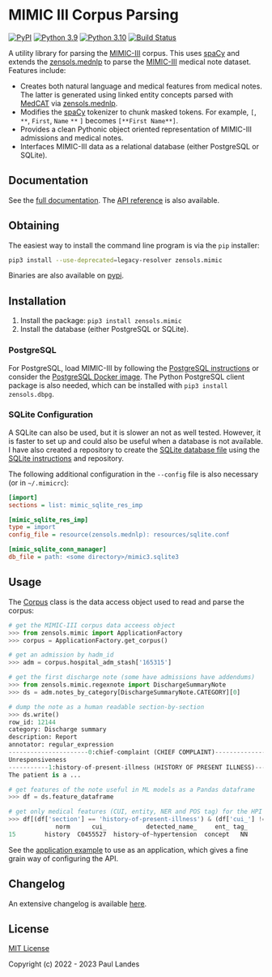 # MIMIC III Corpus Parsing

[![PyPI][pypi-badge]][pypi-link]
[![Python 3.9][python39-badge]][python39-link]
[![Python 3.10][python310-badge]][python310-link]
[![Build Status][build-badge]][build-link]

A utility library for parsing the [MIMIC-III] corpus.  This uses [spaCy] and
extends the [zensols.mednlp] to parse the [MIMIC-III] medical note dataset.
Features include:

* Creates both natural language and medical features from medical notes.  The
  latter is generated using linked entity concepts parsed with [MedCAT] via
  [zensols.mednlp].
* Modifies the [spaCy] tokenizer to chunk masked tokens.  For example, `[`,
  `**`, `First`, `Name` `**` `]` becomes `[**First Name**]`.
* Provides a clean Pythonic object oriented representation of MIMIC-III
  admissions and medical notes.
* Interfaces MIMIC-III data as a relational database (either PostgreSQL or
  SQLite).


## Documentation

See the [full documentation](https://plandes.github.io/mimic/index.html).
The [API reference](https://plandes.github.io/mimic/api.html) is also
available.


## Obtaining

The easiest way to install the command line program is via the `pip` installer:
```bash
pip3 install --use-deprecated=legacy-resolver zensols.mimic
```

Binaries are also available on [pypi].


## Installation

1. Install the package: `pip3 install zensols.mimic`
2. Install the database (either PostgreSQL or SQLite).


### PostgreSQL

For PostgreSQL, load MIMIC-III by following the [PostgreSQL instructions] or
consider the [PostgreSQL Docker image].  The Python PostgreSQL client package
is also needed, which can be installed with `pip3 install zensols.dbpg`.


### SQLite Configuration

A SQLite can also be used, but it is slower an not as well tested.  However, it
is faster to set up and could also be useful when a database is not available.
I have also created a repository to create the [SQLite database file] using the
[SQLite instructions] and repository.

The following additional configuration in the `--config` file is also
necessary (or in `~/.mimicrc`):
```ini
[import]
sections = list: mimic_sqlite_res_imp

[mimic_sqlite_res_imp]
type = import
config_file = resource(zensols.mednlp): resources/sqlite.conf

[mimic_sqlite_conn_manager]
db_file = path: <some directory>/mimic3.sqlite3
```


## Usage

The [Corpus] class is the data access object used to read and parse the corpus:

```python
# get the MIMIC-III corpus data acceess object
>>> from zensols.mimic import ApplicationFactory
>>> corpus = ApplicationFactory.get_corpus()

# get an admission by hadm_id
>>> adm = corpus.hospital_adm_stash['165315']

# get the first discharge note (some have admissions have addendums)
>>> from zensols.mimic.regexnote import DischargeSummaryNote
>>> ds = adm.notes_by_category[DischargeSummaryNote.CATEGORY][0]

# dump the note as a human readable section-by-section
>>> ds.write()
row_id: 12144
category: Discharge summary
description: Report
annotator: regular_expression
----------------------0:chief-complaint (CHIEF COMPLAINT)-----------------------
Unresponsiveness
-----------1:history-of-present-illness (HISTORY OF PRESENT ILLNESS)------------
The patient is a ...

# get features of the note useful in ML models as a Pandas dataframe
>>> df = ds.feature_dataframe

# get only medical features (CUI, entity, NER and POS tag) for the HPI section
>>> df[(df['section'] == 'history-of-present-illness') & (df['cui_'] != '-<N>-')]['norm cui_ detected_name_ ent_ tag_'.split()]
             norm      cui_           detected_name_     ent_ tag_
15        history  C0455527  history~of~hypertension  concept   NN
```

See the [application example] to use as an application, which gives a
fine grain way of configuring the API.


## Changelog

An extensive changelog is available [here](CHANGELOG.md).


## License

[MIT License](LICENSE.md)

Copyright (c) 2022 - 2023 Paul Landes


<!-- links -->
[pypi]: https://pypi.org/project/zensols.mimic/
[pypi-link]: https://pypi.python.org/pypi/zensols.mimic
[pypi-badge]: https://img.shields.io/pypi/v/zensols.mimic.svg
[python39-badge]: https://img.shields.io/badge/python-3.9-blue.svg
[python39-link]: https://www.python.org/downloads/release/python-390
[python310-badge]: https://img.shields.io/badge/python-3.10-blue.svg
[python310-link]: https://www.python.org/downloads/release/python-3100
[build-badge]: https://github.com/plandes/mimic/workflows/CI/badge.svg
[build-link]: https://github.com/plandes/mimic/actions

[MIMIC-III]: https://physionet.org/content/mimiciii-demo/1.4/
[MedCAT]: https://github.com/CogStack/MedCAT
[spaCy]: https://spacy.io
[zensols.mednlp]: https://github.com/plandes/mednlp

[SQLite instructions]: https://github.com/MIT-LCP/mimic-code/tree/main/mimic-iii/buildmimic/sqlite
[PostgreSQL instructions]: https://github.com/MIT-LCP/mimic-code/blob/main/mimic-iii/buildmimic/postgres/README.md
[PostgreSQL Docker image]: https://github.com/plandes/mimicdb
[SQLite database file]: https://github.com/plandes/mimicdbsqlite
[Corpus]: https://plandes.github.io/mimic/api/zensols.mimic.html#zensols.mimic.corpus.Corpus
[application example]: https://github.com/plandes/mimic/blob/master/example/shownote.py
